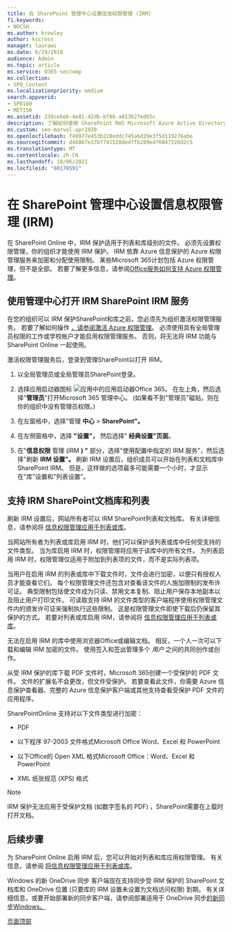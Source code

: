 ```yaml
---
title: 在 SharePoint 管理中心设置信息权限管理 (IRM)
f1.keywords:
- NOCSH
ms.author: krowley
author: kccross
manager: laurawi
ms.date: 6/29/2018
audience: Admin
ms.topic: article
ms.service: O365-seccomp
ms.collection:
- SPO_Content
ms.localizationpriority: medium
search.appverid:
- SPO160
- MET150
ms.assetid: 239ce6eb-4e81-42db-bf86-a01362fed65c
description: 了解如何使用 SharePoint RmS Microsoft Azure Active Directory (Online IRM) 保护SharePoint列表和文档库。
ms.custom: seo-marvel-apr2020
ms.openlocfilehash: f40977e453b228eddc745a6d29e3f5d119276abe
ms.sourcegitcommit: d4b867e37bf741528ded7fb289e4f6847228d2c5
ms.translationtype: MT
ms.contentlocale: zh-CN
ms.lasthandoff: 10/06/2021
ms.locfileid: "60170591"
---
```

# <a name="set-up-information-rights-management-irm-in-sharepoint-admin-center"></a>在 SharePoint 管理中心设置信息权限管理 (IRM)

在 SharePoint Online 中，IRM 保护适用于列表和库级别的文件。 必须先设置权限管理，你的组织才能使用 IRM 保护。 IRM 依靠 Azure 信息保护的 Azure 权限管理服务来加密和分配使用限制。 某些Microsoft 365计划包括 Azure 权限管理，但不是全部。 若要了解更多信息，请参阅[Office服务如何支持 Azure 权限管理](/azure/information-protection/understand-explore/office-apps-services-support)。
  
## <a name="turn-on-irm-service-using-sharepoint-admin-center"></a>使用管理中心打开 IRM SharePoint IRM 服务

在您的组织可以 IRM 保护SharePoint和库之前，您必须先为组织激活权限管理服务。 若要了解如何操作 [，请参阅激活 Azure 权限管理](/information-protection/deploy-use/activate-service)。 必须使用具有全局管理员权限的工作或学校帐户才能启用权限管理服务。 否则，将无法将 IRM 功能与 SharePoint Online 一起使用。
  
激活权限管理服务后，登录到管理SharePoint以打开 IRM。
  
1. 以全局管理员或全局管理员SharePoint登录。
    
2. 选择应用启动器图标 ![ 应用中的应用启动器Office 365。](../media/e5aee650-c566-4100-aaad-4cc2355d909f.png) 在左上角，然后选择"**管理员**"打开Microsoft 365 管理中心。  (如果看不到"管理员"磁贴，则在你的组织中没有管理员权限。)  
    
3. 在左窗格中，选择"管理 **中心** \> **SharePoint"。**
    
4. 在左侧窗格中，选择 **"设置"，** 然后选择" **经典设置"页面**。
    
5. 在"**信息权限** 管理 (IRM **) "** 部分，选择"使用配置中指定的 IRM 服务"，然后选择"刷新 **IRM 设置"。** 刷新 IRM 设置后，组织成员可以开始在列表和文档库中SharePoint IRM。 但是，这样做的选项最多可能需要一个小时，才显示在"库"设置和"列表设置"。
    
## <a name="irm-enable-sharepoint-document-libraries-and-lists"></a>支持 IRM SharePoint文档库和列表
<a name="__toc220831191"> </a>

刷新 IRM 设置后，网站所有者可以 IRM SharePoint列表和文档库。 有关详细信息，请参阅将 [信息权限管理应用于列表或库](apply-irm-to-a-list-or-library.md)。
  
当网站所有者为列表或库启用 IRM 时，他们可以保护该列表或库中任何受支持的文件类型。 当为库启用 IRM 时，权限管理将应用于该库中的所有文件。 为列表启用 IRM 时，权限管理仅适用于附加到列表项的文件，而不是实际列表项。
  
当用户在启用 IRM 的列表或库中下载文件时，文件会进行加密，以便只有授权人员才能查看它们。 每个权限管理文件还包含对查看该文件的人施加限制的发布许可证。 典型限制包括使文件成为只读、禁用文本复制、阻止用户保存本地副本以及阻止用户打印文件。 可读取支持 IRM 的文件类型的客户端程序使用权限管理文件内的颁发许可证来强制执行这些限制。 这是权限管理文件即使下载后仍保留其保护的方式。 若要对列表或库启用 IRM，请参阅将 [信息权限管理应用于列表或库](apply-irm-to-a-list-or-library.md)。
  
无法在启用 IRM 的库中使用浏览器Office或编辑文档。 相反，一个人一次可以下载和编辑 IRM 加密的文件。 使用签入和签出管理多个  *用户*  之间的共同创作或创作。 
  
从受 IRM 保护的库下载 PDF 文件时，Microsoft 365创建一个受保护的 PDF 文件。 文件的扩展名不会更改，但文件受保护。 若要查看此文件，你需要 Azure 信息保护查看器、完整的 Azure 信息保护客户端或其他支持查看受保护 PDF 文件的应用程序。 
  
SharePointOnline 支持对以下文件类型进行加密：
  
- PDF
    
- 以下程序 97-2003 文件格式Microsoft Office Word、Excel 和 PowerPoint
    
- 以下Office的 Open XML 格式Microsoft Office：Word、Excel 和 PowerPoint
    
- XML 纸张规范 (XPS) 格式
 
> [!NOTE]
> IRM 保护无法应用于受保护文档 (如数字签名的 PDF) ，SharePoint需要在上载时打开文档。 

## <a name="next-steps"></a>后续步骤
<a name="__toc220831191"> </a>

为 SharePoint Online 启用 IRM 后，您可以开始对列表和库应用权限管理。 有关信息，请参阅 [将信息权限管理应用于列表或库](apply-irm-to-a-list-or-library.md)。
  
Windows 的新 OneDrive 同步 客户端现在支持同步受 IRM 保护的 SharePoint 文档库和 OneDrive 位置 (只要库的 IRM 设置未设置为文档访问权限) 到期。 有关详细信息，或要开始部署新的同步客户端，请参阅部署适用于 OneDrive 同步[的新同步Windows。](/onedrive/deploy-on-windows)
  
[页面顶部](set-up-irm-in-sp-admin-center.md)